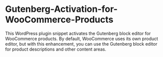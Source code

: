 # Gutenberg-Activation-for-WooCommerce-Products
This WordPress plugin snippet activates the Gutenberg block editor for WooCommerce products. By default, WooCommerce uses its own product editor, but with this enhancement, you can use the Gutenberg block editor for product descriptions and other content areas.

